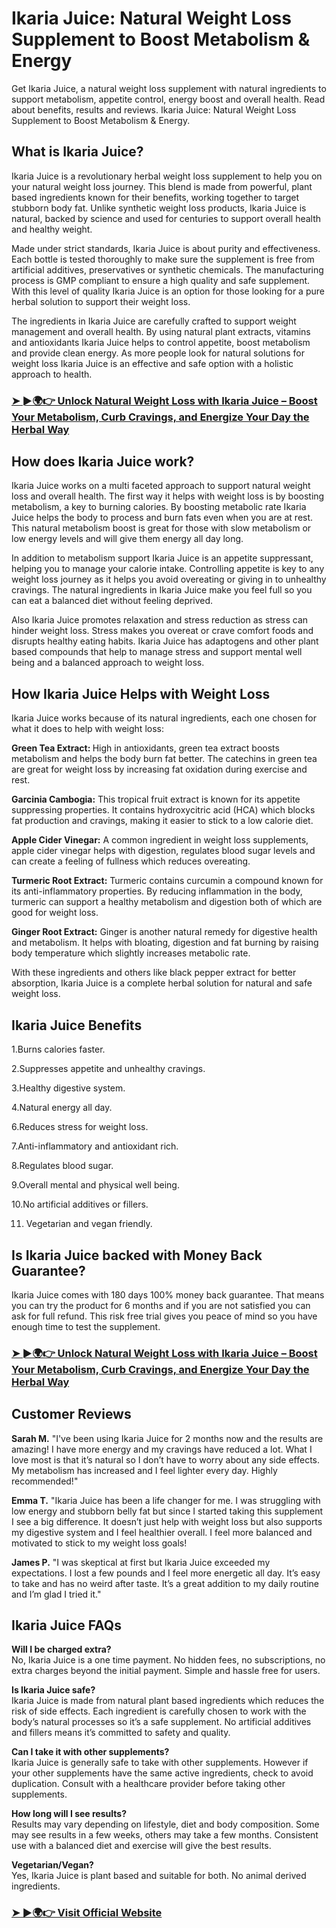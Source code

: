 <h1>Ikaria Juice: Natural Weight Loss Supplement to Boost Metabolism & Energy</h1>
<p>Get Ikaria Juice, a natural weight loss supplement with natural ingredients to support metabolism, appetite control, energy boost and overall health. Read about benefits, results and reviews. Ikaria Juice: Natural Weight Loss Supplement to Boost Metabolism & Energy.</p>
<h2>What is Ikaria Juice?</h2>

Ikaria Juice is a revolutionary herbal weight loss supplement to help you on your natural weight loss journey. This blend is made from powerful, plant based ingredients known for their benefits, working together to target stubborn body fat. Unlike synthetic weight loss products, Ikaria Juice is natural, backed by science and used for centuries to support overall health and healthy weight.

Made under strict standards, Ikaria Juice is about purity and effectiveness. Each bottle is tested thoroughly to make sure the supplement is free from artificial additives, preservatives or synthetic chemicals. The manufacturing process is GMP compliant to ensure a high quality and safe supplement. With this level of quality Ikaria Juice is an option for those looking for a pure herbal solution to support their weight loss.

The ingredients in Ikaria Juice are carefully crafted to support weight management and overall health. By using natural plant extracts, vitamins and antioxidants Ikaria Juice helps to control appetite, boost metabolism and provide clean energy. As more people look for natural solutions for weight loss Ikaria Juice is an effective and safe option with a holistic approach to health.

<h3><a href="https://juiceikaria.us/">➤ ►🌍👉 Unlock Natural Weight Loss with Ikaria Juice – Boost Your Metabolism, Curb Cravings, and Energize Your Day the Herbal Way</a></h3>


<h2>How does Ikaria Juice work?</h2>

Ikaria Juice works on a multi faceted approach to support natural weight loss and overall health. The first way it helps with weight loss is by boosting metabolism, a key to burning calories. By boosting metabolic rate Ikaria Juice helps the body to process and burn fats even when you are at rest. This natural metabolism boost is great for those with slow metabolism or low energy levels and will give them energy all day long.

In addition to metabolism support Ikaria Juice is an appetite suppressant, helping you to manage your calorie intake. Controlling appetite is key to any weight loss journey as it helps you avoid overeating or giving in to unhealthy cravings. The natural ingredients in Ikaria Juice make you feel full so you can eat a balanced diet without feeling deprived.

Also Ikaria Juice promotes relaxation and stress reduction as stress can hinder weight loss. Stress makes you overeat or crave comfort foods and disrupts healthy eating habits. Ikaria Juice has adaptogens and other plant based compounds that help to manage stress and support mental well being and a balanced approach to weight loss.
<h2>How Ikaria Juice Helps with Weight Loss</h2>

Ikaria Juice works because of its natural ingredients, each one chosen for what it does to help with weight loss:

<b>Green Tea Extract: </b>High in antioxidants, green tea extract boosts metabolism and helps the body burn fat better. The catechins in green tea are great for weight loss by increasing fat oxidation during exercise and rest.

<b>Garcinia Cambogia:</b> This tropical fruit extract is known for its appetite suppressing properties. It contains hydroxycitric acid (HCA) which blocks fat production and cravings, making it easier to stick to a low calorie diet.

<b>Apple Cider Vinegar:</b> A common ingredient in weight loss supplements, apple cider vinegar helps with digestion, regulates blood sugar levels and can create a feeling of fullness which reduces overeating.

<b>Turmeric Root Extract:</b> Turmeric contains curcumin a compound known for its anti-inflammatory properties. By reducing inflammation in the body, turmeric can support a healthy metabolism and digestion both of which are good for weight loss.

<b>Ginger Root Extract:</b> Ginger is another natural remedy for digestive health and metabolism. It helps with bloating, digestion and fat burning by raising body temperature which slightly increases metabolic rate.

With these ingredients and others like black pepper extract for better absorption, Ikaria Juice is a complete herbal solution for natural and safe weight loss.

<h2>Ikaria Juice Benefits</h2>

1.Burns calories faster.

2.Suppresses appetite and unhealthy cravings.

3.Healthy digestive system.

4.Natural energy all day.

6.Reduces stress for weight loss.

7.Anti-inflammatory and antioxidant rich.

8.Regulates blood sugar.

9.Overall mental and physical well being.

10.No artificial additives or fillers.

11. Vegetarian and vegan friendly.

<h2>Is Ikaria Juice backed with Money Back Guarantee?</h2>

Ikaria Juice comes with 180 days 100% money back guarantee. That means you can try the product for 6 months and if you are not satisfied you can ask for full refund. This risk free trial gives you peace of mind so you have enough time to test the supplement.
<br>
<h3><a href="https://juiceikaria.us/">➤ ►🌍👉 Unlock Natural Weight Loss with Ikaria Juice – Boost Your Metabolism, Curb Cravings, and Energize Your Day the Herbal Way</a></h3>

<h2>Customer Reviews</h2>

<b>Sarah M.</b>
"I've been using Ikaria Juice for 2 months now and the results are amazing! I have more energy and my cravings have reduced a lot. What I love most is that it’s natural so I don’t have to worry about any side effects. My metabolism has increased and I feel lighter every day. Highly recommended!"

<b>Emma T.</b>
"Ikaria Juice has been a life changer for me. I was struggling with low energy and stubborn belly fat but since I started taking this supplement I see a big difference. It doesn’t just help with weight loss but also supports my digestive system and I feel healthier overall. I feel more balanced and motivated to stick to my weight loss goals!

<b>James P.</b>
"I was skeptical at first but Ikaria Juice exceeded my expectations. I lost a few pounds and I feel more energetic all day. It’s easy to take and has no weird after taste. It’s a great addition to my daily routine and I’m glad I tried it."
<h2>Ikaria Juice FAQs</h2>

<b>Will I be charged extra?</b><br>
No, Ikaria Juice is a one time payment. No hidden fees, no subscriptions, no extra charges beyond the initial payment. Simple and hassle free for users.

<b>Is Ikaria Juice safe?</b><br>
Ikaria Juice is made from natural plant based ingredients which reduces the risk of side effects. Each ingredient is carefully chosen to work with the body’s natural processes so it’s a safe supplement. No artificial additives and fillers means it’s committed to safety and quality.

<b>Can I take it with other supplements?</b><br>
Ikaria Juice is generally safe to take with other supplements. However if your other supplements have the same active ingredients, check to avoid duplication. Consult with a healthcare provider before taking other supplements.

<b>How long will I see results?</b><br>
Results may vary depending on lifestyle, diet and body composition. Some may see results in a few weeks, others may take a few months. Consistent use with a balanced diet and exercise will give the best results.

<b>Vegetarian/Vegan?</b><br>
Yes, Ikaria Juice is plant based and suitable for both. No animal derived ingredients.
<h3><a href="https://juiceikaria.us/">➤ ►🌍👉 Visit Official Website</a></h3>

